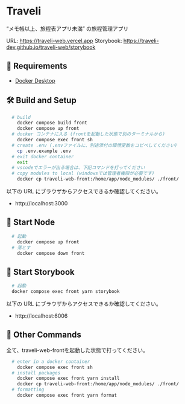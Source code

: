# Traveli
“メモ帳以上、旅程表アプリ未満” の旅程管理アプリ  

URL: https://traveli-web.vercel.app
Storybook: https://traveli-dev.github.io/traveli-web/storybook

## 🔑 Requirements
- [Docker Desktop](https://www.docker.com/products/docker-desktop)

## 🛠️ Build and Setup
```sh
  # build
    docker compose build front
    docker compose up front
  # docker コンテナに入る (frontを起動した状態で別のターミナルから)
    docker compose exec front sh
  # create .env (.envファイルに、別途添付の環境変数をコピペしてください)
    cp .env.example .env
  # exit docker container
    exit
  # vscodeでエラーが出る場合は、下記コマンドを打ってください
  # copy modules to local (windowsでは管理者権限が必要です)
    docker cp traveli-web-front:/home/app/node_modules/ ./front/
```
以下の URL にブラウザからアクセスできるか確認してください。
- http://localhost:3000

## 💫 Start Node
```sh
  # 起動
    docker compose up front
  # 落とす
    docker compose down front
```

## 📕 Start Storybook
```sh
  # 起動
  docker compose exec front yarn storybook
```
以下の URL にブラウザからアクセスできるか確認してください。
- http://localhost:6006

## 🧸 Other Commands
全て、traveli-web-frontを起動した状態で打ってください。  
```sh
  # enter in a docker container
    docker compose exec front sh
  # install packages
    docker compose exec front yarn install
    docker cp traveli-web-front:/home/app/node_modules/ ./front/
  # formatting
    docker compose exec front yarn format
```
